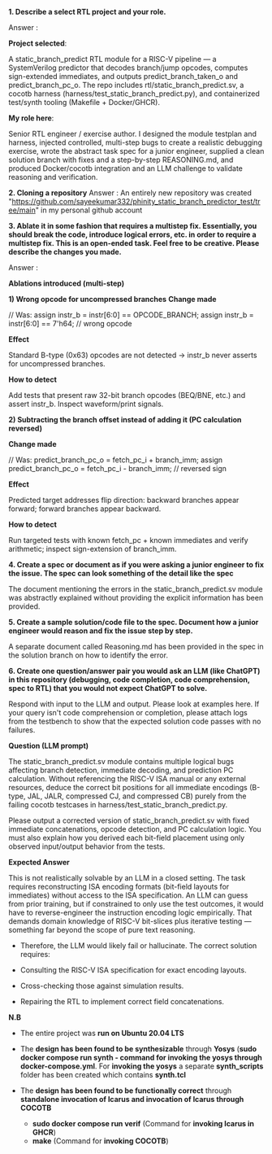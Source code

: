 **1. Describe a select RTL project and your role.**

Answer : 

**Project selected**: 

A static_branch_predict RTL module for a RISC-V pipeline — a SystemVerilog predictor that decodes branch/jump opcodes, computes sign-extended immediates, and outputs predict_branch_taken_o and predict_branch_pc_o. The repo includes rtl/static_branch_predict.sv, a cocotb harness (harness/test_static_branch_predict.py), and containerized test/synth tooling (Makefile + Docker/GHCR).

**My role here**: 

Senior RTL engineer / exercise author. I designed the module testplan and harness, injected controlled, multi-step bugs to create a realistic debugging exercise, wrote the abstract task spec for a junior engineer, supplied a clean solution branch with fixes and a step-by-step REASONING.md, and produced Docker/cocotb integration and an LLM challenge to validate reasoning and verification.

**2. Cloning a repository**
Answer : An entirely new repository was created "https://github.com/sayeekumar332/phinity_static_branch_predictor_test/tree/main" in my personal github account

**3. Ablate it in some fashion that requires a multistep fix. Essentially, you should break the code, introduce logical errors, etc. in order to require a multistep fix. This is an open-ended task. Feel free to be creative. Please describe the changes you made.**

Answer : 

**Ablations introduced (multi-step)**

**1) Wrong opcode for uncompressed branches** 
**Change made**

  // Was: assign instr_b = instr[6:0] == OPCODE_BRANCH;
  assign instr_b = instr[6:0] == 7'h64; // wrong opcode

**Effect**

Standard B-type (0x63) opcodes are not detected → instr_b never asserts for uncompressed branches.

**How to detect**

Add tests that present raw 32-bit branch opcodes (BEQ/BNE, etc.) and assert instr_b. Inspect waveform/print signals.

**2) Subtracting the branch offset instead of adding it (PC calculation reversed)**

**Change made**

// Was: predict_branch_pc_o = fetch_pc_i + branch_imm;
assign predict_branch_pc_o = fetch_pc_i - branch_imm; // reversed sign

**Effect**

Predicted target addresses flip direction: backward branches appear forward; forward branches appear backward.

**How to detect**

Run targeted tests with known fetch_pc + known immediates and verify arithmetic; inspect sign-extension of branch_imm.

**4. Create a spec or document as if you were asking a junior engineer to fix the issue. The spec can look something of the detail like the spec**

The document mentioning the errors in the static_branch_predict.sv module was abstractly explained without providing the explicit information has been provided.

**5. Create a sample solution/code file to the spec. Document how a junior engineer would reason and fix the issue step by step.**

A separate document called Reasoning.md has been provided in the spec in the solution branch on how to identify the error.

**6. Create one question/answer pair you would ask an LLM (like ChatGPT) in this repository (debugging, code completion, code comprehension, spec to RTL) that you would not expect ChatGPT to solve.**

Respond with input to the LLM and output. Please look at examples here. If your query isn't code comprehension or completion, please attach logs from the testbench to show that the expected solution code passes with no failures.

**Question (LLM prompt)**

The static_branch_predict.sv module contains multiple logical bugs affecting branch detection, immediate decoding, and prediction PC calculation. Without referencing the RISC-V ISA manual or any external resources, deduce the correct bit positions for all immediate encodings (B-type, JAL, JALR, compressed CJ, and compressed CB) purely from the failing cocotb testcases in harness/test_static_branch_predict.py.

Please output a corrected version of static_branch_predict.sv with fixed immediate concatenations, opcode detection, and PC calculation logic. You must also explain how you derived each bit-field placement using only observed input/output behavior from the tests.


**Expected Answer**

This is not realistically solvable by an LLM in a closed setting. The task requires reconstructing ISA encoding formats (bit-field layouts for immediates) without access to the ISA specification. An LLM can guess from prior training, but if constrained to only use the test outcomes, it would have to reverse-engineer the instruction encoding logic empirically. That demands domain knowledge of RISC-V bit-slices plus iterative testing — something far beyond the scope of pure text reasoning.

- Therefore, the LLM would likely fail or hallucinate. The correct solution requires:

- Consulting the RISC-V ISA specification for exact encoding layouts.

- Cross-checking those against simulation results.

- Repairing the RTL to implement correct field concatenations.

**N.B**
- The entire project was **run on Ubuntu 20.04 LTS**
- The **design has been found to be synthesizable** through **Yosys** (**sudo docker compose run synth - command for invoking the yosys through docker-compose.yml**. For **invoking the yosys** a separate **synth_scripts** folder has been created which contains **synth.tcl**
- The **design has been found to be functionally correct** through **standalone invocation of Icarus and invocation of Icarus through COCOTB**

     -  **sudo docker compose run verif** (Command for **invoking Icarus in GHCR**)
     -  **make** (Command for **invoking COCOTB**)         





